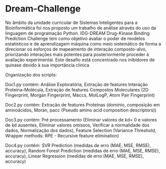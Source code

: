 # Dream-Challenge

No âmbito da unidade curricular de Sistemas Inteligentes para a Bioinformática foi nos proposto um trabalho de análise através do uso da linguagem de programação Python. IDG-DREAM Drug-Kinase Binding Prediction Challenge tem como objetivo avaliar o poder de modelos estatísticos e de aprendizagem máquina como meio sistemático de forma a direcionar os esforços de mapeamento de interação composto-alvo, priorizando interações mais potentes para posteriormente proceder à avaliação experimental. Este desafio está concentrado nos inibidores de quinase devido à sua importância clínica

Organização dos scripts:

Doc1.py contém: Análise Exploratória, Extração de features Interação Proteína-Molécula, Extração de features Compostos Moleculares (2D Fingerprint, Morgan Fingerprint, Maccs, MolLogP, Atom Pair Fingerprint)

Doc2.py contém: Extração de features Proteínas (domínio, composição em aminoácidos, Moran, pacc (Pseudo amino acid composition descriptors))

Doc3.py contém: Pré processamento (Eliminar valores de kd= 0 e valores de kd ausentes, Eliminar valores omissos, Verificar a normalidade dos dados, Normalização dos dados), Feature Selection (Variance Threshold, Wrapper methods: RPE - Recursive feature elimination)

Doc4.py contém: SVR Prediction (medidas de erro (MAE, MSE, RMSE), accuracy), Random Forest Prediction (medidas de erro (MAE, MSE, RMSE), accuracy), Linear Regression (medidas de erro (MAE, MSE, RMSE), accuracy)
